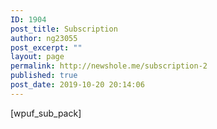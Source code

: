```yaml
---
ID: 1904
post_title: Subscription
author: ng23055
post_excerpt: ""
layout: page
permalink: http://newshole.me/subscription-2
published: true
post_date: 2019-10-20 20:14:06
---
```

[wpuf_sub_pack]
